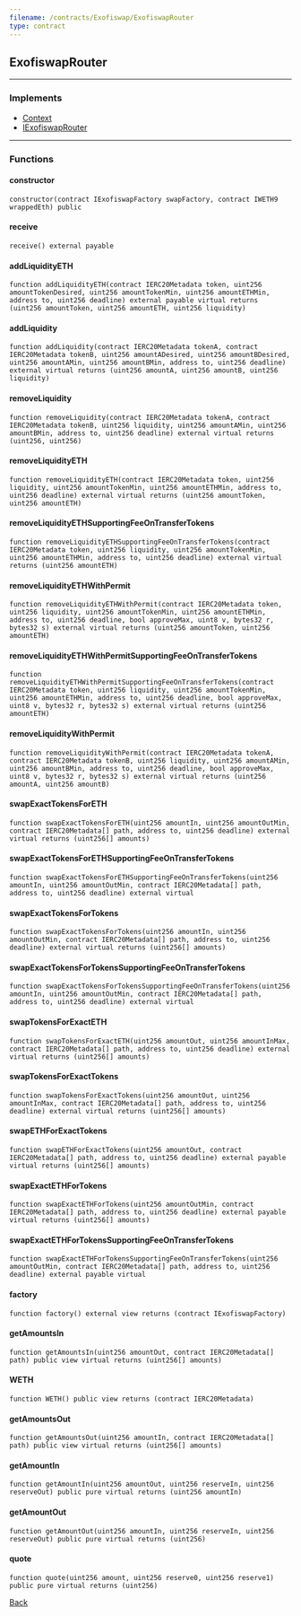 ```yaml
---
filename: /contracts/Exofiswap/ExofiswapRouter
type: contract
---
```


## ExofiswapRouter

***

### Implements

- [Context](/@exoda/contracts/utils/Context)
- [IExofiswapRouter](/contracts/Exofiswap/interfaces/IExofiswapRouter)

***

### Functions

#### constructor

```solidity
constructor(contract IExofiswapFactory swapFactory, contract IWETH9 wrappedEth) public
```

#### receive

```solidity
receive() external payable
```

#### addLiquidityETH

```solidity
function addLiquidityETH(contract IERC20Metadata token, uint256 amountTokenDesired, uint256 amountTokenMin, uint256 amountETHMin, address to, uint256 deadline) external payable virtual returns (uint256 amountToken, uint256 amountETH, uint256 liquidity)
```

#### addLiquidity

```solidity
function addLiquidity(contract IERC20Metadata tokenA, contract IERC20Metadata tokenB, uint256 amountADesired, uint256 amountBDesired, uint256 amountAMin, uint256 amountBMin, address to, uint256 deadline) external virtual returns (uint256 amountA, uint256 amountB, uint256 liquidity)
```

#### removeLiquidity

```solidity
function removeLiquidity(contract IERC20Metadata tokenA, contract IERC20Metadata tokenB, uint256 liquidity, uint256 amountAMin, uint256 amountBMin, address to, uint256 deadline) external virtual returns (uint256, uint256)
```

#### removeLiquidityETH

```solidity
function removeLiquidityETH(contract IERC20Metadata token, uint256 liquidity, uint256 amountTokenMin, uint256 amountETHMin, address to, uint256 deadline) external virtual returns (uint256 amountToken, uint256 amountETH)
```

#### removeLiquidityETHSupportingFeeOnTransferTokens

```solidity
function removeLiquidityETHSupportingFeeOnTransferTokens(contract IERC20Metadata token, uint256 liquidity, uint256 amountTokenMin, uint256 amountETHMin, address to, uint256 deadline) external virtual returns (uint256 amountETH)
```

#### removeLiquidityETHWithPermit

```solidity
function removeLiquidityETHWithPermit(contract IERC20Metadata token, uint256 liquidity, uint256 amountTokenMin, uint256 amountETHMin, address to, uint256 deadline, bool approveMax, uint8 v, bytes32 r, bytes32 s) external virtual returns (uint256 amountToken, uint256 amountETH)
```

#### removeLiquidityETHWithPermitSupportingFeeOnTransferTokens

```solidity
function removeLiquidityETHWithPermitSupportingFeeOnTransferTokens(contract IERC20Metadata token, uint256 liquidity, uint256 amountTokenMin, uint256 amountETHMin, address to, uint256 deadline, bool approveMax, uint8 v, bytes32 r, bytes32 s) external virtual returns (uint256 amountETH)
```

#### removeLiquidityWithPermit

```solidity
function removeLiquidityWithPermit(contract IERC20Metadata tokenA, contract IERC20Metadata tokenB, uint256 liquidity, uint256 amountAMin, uint256 amountBMin, address to, uint256 deadline, bool approveMax, uint8 v, bytes32 r, bytes32 s) external virtual returns (uint256 amountA, uint256 amountB)
```

#### swapExactTokensForETH

```solidity
function swapExactTokensForETH(uint256 amountIn, uint256 amountOutMin, contract IERC20Metadata[] path, address to, uint256 deadline) external virtual returns (uint256[] amounts)
```

#### swapExactTokensForETHSupportingFeeOnTransferTokens

```solidity
function swapExactTokensForETHSupportingFeeOnTransferTokens(uint256 amountIn, uint256 amountOutMin, contract IERC20Metadata[] path, address to, uint256 deadline) external virtual
```

#### swapExactTokensForTokens

```solidity
function swapExactTokensForTokens(uint256 amountIn, uint256 amountOutMin, contract IERC20Metadata[] path, address to, uint256 deadline) external virtual returns (uint256[] amounts)
```

#### swapExactTokensForTokensSupportingFeeOnTransferTokens

```solidity
function swapExactTokensForTokensSupportingFeeOnTransferTokens(uint256 amountIn, uint256 amountOutMin, contract IERC20Metadata[] path, address to, uint256 deadline) external virtual
```

#### swapTokensForExactETH

```solidity
function swapTokensForExactETH(uint256 amountOut, uint256 amountInMax, contract IERC20Metadata[] path, address to, uint256 deadline) external virtual returns (uint256[] amounts)
```

#### swapTokensForExactTokens

```solidity
function swapTokensForExactTokens(uint256 amountOut, uint256 amountInMax, contract IERC20Metadata[] path, address to, uint256 deadline) external virtual returns (uint256[] amounts)
```

#### swapETHForExactTokens

```solidity
function swapETHForExactTokens(uint256 amountOut, contract IERC20Metadata[] path, address to, uint256 deadline) external payable virtual returns (uint256[] amounts)
```

#### swapExactETHForTokens

```solidity
function swapExactETHForTokens(uint256 amountOutMin, contract IERC20Metadata[] path, address to, uint256 deadline) external payable virtual returns (uint256[] amounts)
```

#### swapExactETHForTokensSupportingFeeOnTransferTokens

```solidity
function swapExactETHForTokensSupportingFeeOnTransferTokens(uint256 amountOutMin, contract IERC20Metadata[] path, address to, uint256 deadline) external payable virtual
```

#### factory

```solidity
function factory() external view returns (contract IExofiswapFactory)
```

#### getAmountsIn

```solidity
function getAmountsIn(uint256 amountOut, contract IERC20Metadata[] path) public view virtual returns (uint256[] amounts)
```

#### WETH

```solidity
function WETH() public view returns (contract IERC20Metadata)
```

#### getAmountsOut

```solidity
function getAmountsOut(uint256 amountIn, contract IERC20Metadata[] path) public view virtual returns (uint256[] amounts)
```

#### getAmountIn

```solidity
function getAmountIn(uint256 amountOut, uint256 reserveIn, uint256 reserveOut) public pure virtual returns (uint256 amountIn)
```

#### getAmountOut

```solidity
function getAmountOut(uint256 amountIn, uint256 reserveIn, uint256 reserveOut) public pure virtual returns (uint256)
```

#### quote

```solidity
function quote(uint256 amount, uint256 reserve0, uint256 reserve1) public pure virtual returns (uint256)
```

[Back](/index)